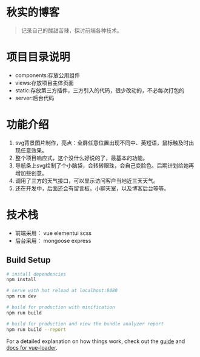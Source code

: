 # 秋实的博客

> 记录自己的酸甜苦辣，探讨前端各种技术。


# 项目目录说明

+ components:存放公用组件
+ views:存放项目主体页面
+ static:存放第三方插件，三方引入的代码，很少改动的，不必每次打包的
+ server:后台代码

# 功能介绍
1. svg背景图片制作，亮点：全屏任意位置出现不同中、英短语，鼠标触及时出现任意效果。
2. 整个项目响应式，这个没什么好说的了，最基本的功能。
3. 导航条上svg绘制了个小脑袋，会转转眼珠，会自己变脸色。后期计划给她再增加些创意。
4. 调用了三方的天气接口，可以显示访问客户当地近三天天气。
5. 还在开发中，后面还会有留言板，小聊天室，以及博客后台等等。

# 技术栈
+ 前端采用：
vue elementui scss 
+ 后台采用：
mongoose express


## Build Setup

``` bash
# install dependencies
npm install

# serve with hot reload at localhost:8080
npm run dev

# build for production with minification
npm run build

# build for production and view the bundle analyzer report
npm run build --report
```

For a detailed explanation on how things work, check out the [guide](http://vuejs-templates.github.io/webpack/) and [docs for vue-loader](http://vuejs.github.io/vue-loader).

